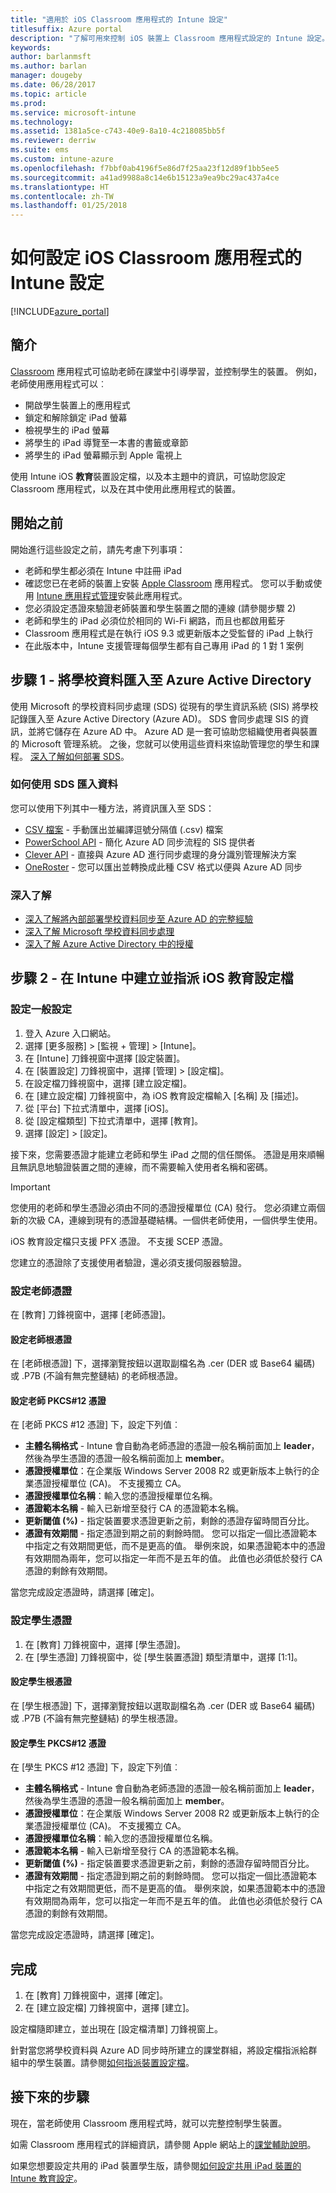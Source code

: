 ```yaml
---
title: "適用於 iOS Classroom 應用程式的 Intune 設定"
titlesuffix: Azure portal
description: "了解可用來控制 iOS 裝置上 Classroom 應用程式設定的 Intune 設定。"
keywords: 
author: barlanmsft
ms.author: barlan
manager: dougeby
ms.date: 06/28/2017
ms.topic: article
ms.prod: 
ms.service: microsoft-intune
ms.technology: 
ms.assetid: 1381a5ce-c743-40e9-8a10-4c218085bb5f
ms.reviewer: derriw
ms.suite: ems
ms.custom: intune-azure
ms.openlocfilehash: f7bbf0ab4196f5e86d7f25aa23f12d89f1bb5ee5
ms.sourcegitcommit: a41ad9988a8c14e6b15123a9ea9bc29ac437a4ce
ms.translationtype: HT
ms.contentlocale: zh-TW
ms.lasthandoff: 01/25/2018
---
```

# <a name="how-to-configure-intune-settings-for-the-ios-classroom-app"></a>如何設定 iOS Classroom 應用程式的 Intune 設定

[!INCLUDE[azure_portal](./includes/azure_portal.md)]

## <a name="introduction"></a>簡介
[Classroom](https://itunes.apple.com/app/id1085319084) 應用程式可協助老師在課堂中引導學習，並控制學生的裝置。 例如，老師使用應用程式可以︰

- 開啟學生裝置上的應用程式
- 鎖定和解除鎖定 iPad 螢幕
- 檢視學生的 iPad 螢幕
- 將學生的 iPad 導覽至一本書的書籤或章節
- 將學生的 iPad 螢幕顯示到 Apple 電視上

使用 Intune iOS **教育**裝置設定檔，以及本主題中的資訊，可協助您設定 Classroom 應用程式，以及在其中使用此應用程式的裝置。

## <a name="before-you-start"></a>開始之前

開始進行這些設定之前，請先考慮下列事項：

- 老師和學生都必須在 Intune 中註冊 iPad
- 確認您已在老師的裝置上安裝 [Apple Classroom](https://itunes.apple.com/us/app/classroom/id1085319084?mt=8) 應用程式。 您可以手動或使用 [Intune 應用程式管理](app-management.md)安裝此應用程式。
- 您必須設定憑證來驗證老師裝置和學生裝置之間的連線 (請參閱步驟 2)
- 老師和學生的 iPad 必須位於相同的 Wi-Fi 網路，而且也都啟用藍牙
- Classroom 應用程式是在執行 iOS 9.3 或更新版本之受監督的 iPad 上執行
- 在此版本中，Intune 支援管理每個學生都有自己專用 iPad 的 1 對 1 案例


## <a name="step-1---import-your-school-data-into-azure-active-directory"></a>步驟 1 - 將學校資料匯入至 Azure Active Directory

使用 Microsoft 的學校資料同步處理 (SDS) 從現有的學生資訊系統 (SIS) 將學校記錄匯入至 Azure Active Directory (Azure AD)。
SDS 會同步處理 SIS 的資訊，並將它儲存在 Azure AD 中。 Azure AD 是一套可協助您組織使用者與裝置的 Microsoft 管理系統。 之後，您就可以使用這些資料來協助管理您的學生和課程。 [深入了解如何部署 SDS](https://support.office.com/article/Overview-of-School-Data-Sync-and-Classroom-f3d1147b-4ade-4905-8518-508e729f2e91)。

### <a name="how-to-import-data-using-sds"></a>如何使用 SDS 匯入資料

您可以使用下列其中一種方法，將資訊匯入至 SDS：

- [CSV 檔案](https://support.office.com/article/Follow-these-steps-71d5fe4a-aa51-4f35-9b53-348898a390a1) - 手動匯出並編譯逗號分隔值 (.csv) 檔案
- [PowerSchool API](https://support.office.com/article/Follow-these-steps-851b5edc-558f-43a9-9122-b2d63458cb8f) - 簡化 Azure AD 同步流程的 SIS 提供者
- [Clever API](https://support.office.com/article/Follow-these-steps-f3d92fde-3ad0-48f3-80a1-1ad0ac4a3fae) - 直接與 Azure AD 進行同步處理的身分識別管理解決方案
- [OneRoster](https://support.office.com/article/Follow-these-steps-f43cbb2a-b502-497d-a8b1-783dc05a57ab) - 您可以匯出並轉換成此種 CSV 格式以便與 Azure AD 同步

### <a name="find-out-more"></a>深入了解

- [深入了解將內部部署學校資料同步至 Azure AD 的完整經驗](https://docs.microsoft.com/azure/active-directory/connect/active-directory-aadconnect)
- [深入了解 Microsoft 學校資料同步處理](https://sds.microsoft.com/)
- [深入了解 Azure Active Directory 中的授權](https://docs.microsoft.com/azure/active-directory/active-directory-licensing-whatis-azure-portal)

## <a name="step-2---create-and-assign-an-ios-education-profile-in-intune"></a>步驟 2 - 在 Intune 中建立並指派 iOS 教育設定檔

### <a name="configure-general-settings"></a>設定一般設定

1. 登入 Azure 入口網站。
2. 選擇 [更多服務]  >  [監視 + 管理]  >  [Intune]。
3.  在 [Intune] 刀鋒視窗中選擇 [設定裝置]。
4.  在 [裝置設定] 刀鋒視窗中，選擇 [管理]  >  [設定檔]。
5.  在設定檔刀鋒視窗中，選擇 [建立設定檔]。
6.  在 [建立設定檔] 刀鋒視窗中，為 iOS 教育設定檔輸入 [名稱] 及 [描述]。
7.  從 [平台] 下拉式清單中，選擇 [iOS]。
8.  從 [設定檔類型] 下拉式清單中，選擇 [教育]。
9.  選擇 [設定]  >  [設定]。


接下來，您需要憑證才能建立老師和學生 iPad 之間的信任關係。 憑證是用來順暢且無訊息地驗證裝置之間的連線，而不需要輸入使用者名稱和密碼。

>[!IMPORTANT]
>您使用的老師和學生憑證必須由不同的憑證授權單位 (CA) 發行。 您必須建立兩個新的次級 CA，連線到現有的憑證基礎結構。一個供老師使用，一個供學生使用。

iOS 教育設定檔只支援 PFX 憑證。 不支援 SCEP 憑證。

您建立的憑證除了支援使用者驗證，還必須支援伺服器驗證。

### <a name="configure-teacher-certificates"></a>設定老師憑證

在 [教育] 刀鋒視窗中，選擇 [老師憑證]。

#### <a name="configure-teacher-root-certificate"></a>設定老師根憑證

在 [老師根憑證] 下，選擇瀏覽按鈕以選取副檔名為 .cer (DER 或 Base64 編碼) 或 .P7B (不論有無完整鏈結) 的老師根憑證。

#### <a name="configure-teacher-pkcs12-certificate"></a>設定老師 PKCS#12 憑證

在 [老師 PKCS #12 憑證] 下，設定下列值︰

- **主體名稱格式** - Intune 會自動為老師憑證的憑證一般名稱前面加上 **leader**，然後為學生憑證的憑證一般名稱前面加上 **member**。
- **憑證授權單位**：在企業版 Windows Server 2008 R2 或更新版本上執行的企業憑證授權單位 (CA)。 不支援獨立 CA。 
- **憑證授權單位名稱**：輸入您的憑證授權單位名稱。
- **憑證範本名稱** - 輸入已新增至發行 CA 的憑證範本名稱。 
- **更新閾值 (%)** - 指定裝置要求憑證更新之前，剩餘的憑證存留時間百分比。
- **憑證有效期間** - 指定憑證到期之前的剩餘時間。
您可以指定一個比憑證範本中指定之有效期間更低，而不是更高的值。 舉例來說，如果憑證範本中的憑證有效期間為兩年，您可以指定一年而不是五年的值。 此值也必須低於發行 CA 憑證的剩餘有效期間。

當您完成設定憑證時，請選擇 [確定]。

### <a name="configure-student-certificates"></a>設定學生憑證

1.  在 [教育] 刀鋒視窗中，選擇 [學生憑證]。
2.  在 [學生憑證] 刀鋒視窗中，從 [學生裝置憑證] 類型清單中，選擇 [1:1]。

#### <a name="configure-student-root-certificate"></a>設定學生根憑證

在 [學生根憑證] 下，選擇瀏覽按鈕以選取副檔名為 .cer (DER 或 Base64 編碼) 或 .P7B (不論有無完整鏈結) 的學生根憑證。

#### <a name="configure-student-pkcs12-certificate"></a>設定學生 PKCS#12 憑證

在 [學生 PKCS #12 憑證] 下，設定下列值︰

- **主體名稱格式** - Intune 會自動為老師憑證的憑證一般名稱前面加上 **leader**，然後為學生憑證的憑證一般名稱前面加上 **member**。
- **憑證授權單位**：在企業版 Windows Server 2008 R2 或更新版本上執行的企業憑證授權單位 (CA)。 不支援獨立 CA。 
- **憑證授權單位名稱**：輸入您的憑證授權單位名稱。
- **憑證範本名稱** - 輸入已新增至發行 CA 的憑證範本名稱。 
- **更新閾值 (%)** - 指定裝置要求憑證更新之前，剩餘的憑證存留時間百分比。
- **憑證有效期間** - 指定憑證到期之前的剩餘時間。
您可以指定一個比憑證範本中指定之有效期間更低，而不是更高的值。 舉例來說，如果憑證範本中的憑證有效期間為兩年，您可以指定一年而不是五年的值。 此值也必須低於發行 CA 憑證的剩餘有效期間。

當您完成設定憑證時，請選擇 [確定]。

## <a name="finish-up"></a>完成

1.  在 [教育] 刀鋒視窗中，選擇 [確定]。
2.  在 [建立設定檔] 刀鋒視窗中，選擇 [建立]。
    
設定檔隨即建立，並出現在 [設定檔清單] 刀鋒視窗上。

針對當您將學校資料與 Azure AD 同步時所建立的課堂群組，將設定檔指派給群組中的學生裝置。請參閱[如何指派裝置設定檔](device-profile-assign.md)。

## <a name="next-steps"></a>接下來的步驟

現在，當老師使用 Classroom 應用程式時，就可以完整控制學生裝置。

如需 Classroom 應用程式的詳細資訊，請參閱 Apple 網站上的[課堂輔助說明](https://help.apple.com/classroom/ipad/2.0/)。

如果您想要設定共用的 iPad 裝置學生版，請參閱[如何設定共用 iPad 裝置的 Intune 教育設定](education-settings-configure-ios-shared.md)。
